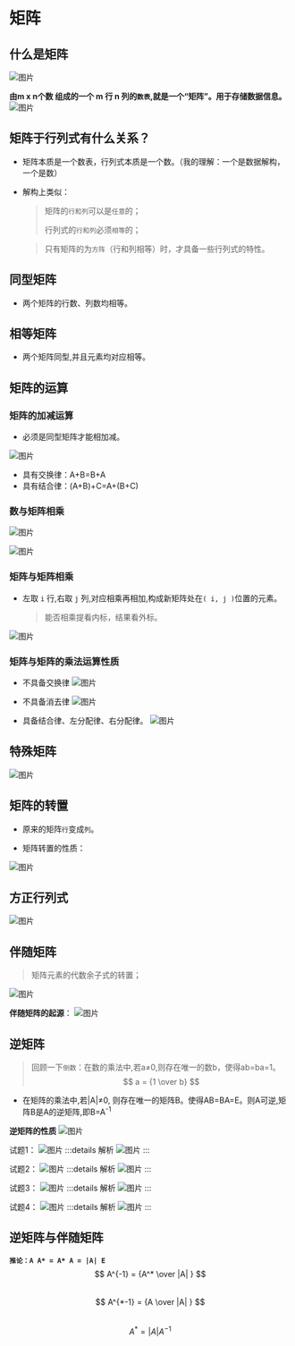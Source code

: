 # 矩阵

## 什么是矩阵
![图片](./images/linear-algebra_1-7_2.png)


**由m x n个数 组成的一个 m 行 n 列的`数表`,就是一个“矩阵”。用于存储数据信息。**
![图片](./images/linear-algebra_1-7_1.png)

## 矩阵于行列式有什么关系？

- 矩阵本质是一个数表，行列式本质是一个数。（我的理解：一个是数据解构，一个是数）
- 解构上类似：
  > 矩阵的`行和列`可以是`任意`的；
  >
  > 行列式的`行和列`必须`相等`的；

  > 只有矩阵的为`方阵`（行和列相等）时，才具备一些行列式的特性。


## 同型矩阵

- 两个矩阵的行数、列数均相等。

## 相等矩阵

- 两个矩阵同型,并且元素均对应相等。

## 矩阵的运算

### 矩阵的加减运算
- 必须是同型矩阵才能相加减。

![图片](./images/linear-algebra_1-7_3.png)
- 具有交换律：A+B=B+A
- 具有结合律：(A+B)+C=A+(B+C)

### 数与矩阵相乘
![图片](./images/linear-algebra_1-7_4.png)

![图片](./images/linear-algebra_1-7_5.png)

### 矩阵与矩阵相乘
- 左取 `i` 行,右取 `j` 列,对应相乘再相加,构成新矩阵处在`( i, j )`位置的元素。
  > 能否相乘提看内标，结果看外标。

![图片](./images/linear-algebra_1-7_6.png)

### 矩阵与矩阵的乘法运算性质

- 不具备交换律
![图片](./images/linear-algebra_1-7_7.png)

- 不具备消去律
![图片](./images/linear-algebra_1-7_8.png)

- 具备结合律、左分配律、右分配律。
![图片](./images/linear-algebra_1-7_9.png)


## 特殊矩阵
![图片](./images/linear-algebra_1-7_10.png)

## 矩阵的转置
- 原来的矩阵`行`变成`列`。

- 矩阵转置的性质：

![图片](./images/linear-algebra_1-7_11.png)

## 方正行列式
![图片](./images/linear-algebra_1-7_12.png)

## 伴随矩阵

> 矩阵元素的代数余子式的转置；

![图片](./images/linear-algebra_1-7_13.png)

**伴随矩阵的起源**：
![图片](./images/linear-algebra_1-7_15.png)

## 逆矩阵

> 回顾一下`倒数`：在数的乘法中,若a≠0,则存在唯一的数b，使得ab=ba=1。
>  $$ a = {1 \over b} $$ 

- 在矩阵的乘法中,若|A|≠0, 则存在唯一的矩阵B。使得AB=BA=E。则A可逆,矩阵B是A的逆矩阵,即B=A<sup>-1</sup>

**逆矩阵的性质**
![图片](./images/linear-algebra_1-7_14.png)

试题1：
![图片](./images/linear-algebra_1-7_16.png)
:::details 解析
![图片](./images/linear-algebra_1-7_17.png)
:::

试题2：
![图片](./images/linear-algebra_1-7_18.png)
:::details 解析
![图片](./images/linear-algebra_1-7_19.png)
:::

试题3：
![图片](./images/linear-algebra_1-7_20.png)
:::details 解析
![图片](./images/linear-algebra_1-7_21.png)
:::

试题4：
![图片](./images/linear-algebra_1-7_22.png)
:::details 解析
![图片](./images/linear-algebra_1-7_23.png)
:::

## 逆矩阵与伴随矩阵
**`推论：A A* = A* A = |A| E`** 
$$ A^{-1} = {A^* \over  |A| } $$   
$$ A^{*-1} = {A \over  |A| } $$   
$$ A^{*} = { |A|A^{-1} } $$


